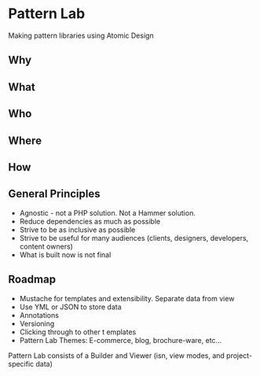 Pattern Lab
==
Making pattern libraries using Atomic Design

## Why 

## What 

## Who

## Where

## How

## General Principles
- Agnostic - not a PHP solution. Not a Hammer solution. 
- Reduce dependencies as much as possible
- Strive to be as inclusive as possible
- Strive to be useful for many audiences (clients, designers, developers, content owners)
- What is built now is not final



## Roadmap
- Mustache for templates and extensibility. Separate data from view
- Use YML or JSON to store data
- Annotations
- Versioning
- Clicking through to other t	emplates
- Pattern Lab Themes: E-commerce, blog, brochure-ware, etc...

Pattern Lab consists of a Builder and Viewer (isn, view modes, and project-specific data)
